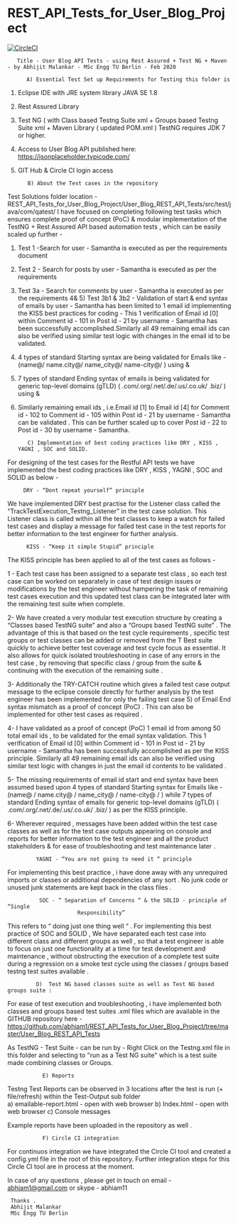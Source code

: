 # REST_API_Tests_for_User_Blog_Project
[![CircleCI](https://circleci.com/gh/abhiam1/REST_API_Tests_for_User_Blog_Project.svg?style=svg)](https://circleci.com/gh/abhiam1/REST_API_Tests_for_User_Blog_Project)


       Title - User Blog API Tests - using Rest Assured + Test NG + Maven - by Abhijit Malankar - MSc Engg TU Berlin - Feb 2020 
 
          A) Essential Test Set up Requirements for Testing this folder is  
 
1) Eclipse IDE with JRE system library JAVA SE 1.8 
2) Rest Assured Library 
3) Test NG ( with Class based Testng Suite xml + Groups based Testng Suite xml + Maven Library ( updated POM.xml ) 
   TestNG requires JDK 7 or higher. 
4) Access to User Blog API published here: https://jsonplaceholder.typicode.com/ 
5) GIT Hub & Circle CI login  access 

   
          B) About the Test cases in the repository 
      
Test Solutions folder location - REST_API_Tests_for_User_Blog_Project/User_Blog_REST_API_Tests/src/test/java/com/qatest/ 
I have focused on completing following test tasks which ensures complete proof of concept (PoC) & modular implementation of the TestNG + Rest Assured API based automation tests , which can be easily scaled up further -
1) Test 1 -Search for user - Samantha is executed as per the requirements document
2) Test 2 - Search for posts by user - Samantha is executed as per the requirements
3) Test 3a - Search for comments by user - Samantha is executed as per the requirements
4& 5) Test 3b1 & 3b2 - Validation of start & end syntax of emails by user - Samantha has been limited to 1 email id implementing the KISS best practices for coding - This 1 verification of Email id [0] within Comment id - 101 in Post id - 21 by username - Samantha has been successfully accomplished.Similarly all 49 remaining email ids can also be verified using similar test logic with changes in the email id to be validated.
6) 4 types of standard Starting syntax are being validated for Emails like - (name@/ name.city@/ name_city@/ name-city@/ )  using <Hamcrest Matcher-Startswith> & <anyOf as OR operator>
7) 7 types of standard Ending syntax of emails is being validated for generic top-level domains (gTLD) ( .com/.org/.net/.de/.us/.co.uk/ .biz/ ) using <Hamcrest Matcher-Endswith> & <anyOf as OR operator>
8) Similarly remaining email ids , i.e.Email id [1] to Email id [4] for Comment id - 102 to Comment id - 105 within Post id - 21 by username - Samantha can be validated . This can be further scaled up to cover Post id - 22 to Post id - 30 by username - Samantha.


          C) Implementation of best coding practices like DRY , KISS , YAGNI , SOC and SOLID.

For designing of the test cases for the Restful API tests we have implemented the best coding practices like DRY , KISS , YAGNI , SOC and SOLID as below - 

         DRY - “Dont repeat yourself” principle 
We have implemented DRY best practise for the Listener class called the  “TrackTestExecution_Testng_Listener”  in the test case solution. This Listener class is called within all the test classes to keep a watch for failed test cases and display a message for failed test case in the test reports for better information to the test engineer for further analysis.

          KISS - “Keep it simple Stupid” principle    

The KISS principle has been applied to all of the test cases as follows - 

1 - Each test case has been assigned to a separate test class , so each test case can be worked on separately in case of test design issues or modifications by the test engineer without hampering the task of remaining test cases execution and this updated test class can be integrated later with the remaining test suite when complete. 

2- We have created a very modular test execution structure by creating a “Classes based TestNG suite” and also a “Groups based TestNG suite” . The advantage of this is that based on the test cycle requirements , specific test groups or test classes can be added or removed from the T Best suite quickly to achieve better test coverage and test cycle focus as essential. It also allows for quick isolated troubleshooting in case of any errors in the test case , by removing that specific class / group from the suite & continuing with the execution of the remaining suite . 

3- Additionally the TRY-CATCH routine which gives a failed test case output message to the eclipse console directly for further analysis by the test engineer has been implemented for only the failing test case 5) of Email End syntax mismatch as a proof of concept (PoC) . This can also be implemented for other test cases as required .  

4- I have validated as a proof of concept (PoC) 1 email id from among 50 total email ids , to be validated for the email syntax validation. This 1 verification of Email id [0] within Comment id - 101 in Post id - 21 by username - Samantha has been successfully accomplished as per the KISS principle. Similarly all 49 remaining email ids can also be verified using similar test logic with changes in just the email id contents to be validated . 

5- The missing requirements of email id start and end syntax have been assumed based upon 4 types of standard Starting syntax for Emails like - (name@ / name.city@ / name_city@ / name-city@ / ) while 7 types of standard Ending syntax of emails for generic top-level domains (gTLD) ( .com/.org/.net/.de/.us/.co.uk/ .biz/ ) as per the KISS principle.

6- Wherever required , messages have been added within the test case classes as well as for the test case outputs appearing on console and reports for better information to the test engineer and all the product stakeholders & for ease of troubleshooting and test maintenance later .  

             YAGNI - “You are not going to need it “ principle  

For implementing this best practice , i have done away with any unrequired imports or classes or additional dependencies of any sort .
No junk code or unused junk statements are kept back in the class files . 


              SOC - “ Separation of Concerns “ & the SOLID - principle of “Single   
                          Responsibility” 
    
This refers to “ doing just one thing well “  . For implementing this best practice of SOC and SOLID , 
We have separated each test case into different class and different groups as well , so that a test engineer is able to focus on just one functionality at a time for test development and maintenance , without obstructing the execution of a complete test suite during a regression on a smoke test cycle using the classes / groups based testng test suites available . 
    
  
             D)  Test NG based classes suite as well as Test NG based groups suite : 

For ease of test execution and troubleshooting , i have implemented both classes and groups based test suites .xml files which are available in the GITHUB repository here - 
https://github.com/abhiam1/REST_API_Tests_for_User_Blog_Project/tree/master/User_Blog_REST_API_Tests 

As TestNG - Test Suite - can be run by - Right Click on the Testng.xml file in this folder and selecting to "run as a Test NG suite" which is a test suite made combining classes or Groups. 


               E) Reports 

Testng Test Reports can be observed in 3 locations after the test is run (+ file/refresh) within the Test-Output sub folder  
      a) emailable-report.html  - open with web browser
      b) Index.html - open with web browser
      c) Console messages
      
Example reports have been uploaded in the repository as well .    

               F) Circle CI integration 
               
   For continuos integration we have integrated the Circle CI tool and created a config.yml file in the root of this repository. Further integration steps for this Circle CI tool are in process at the moment.              

In case of any questions , please get in touch on email - abhiam1@gmail.com or skype - abhiam11 
     
    
     Thanks . 
     Abhijit Malankar 
     MSc Engg TU Berlin 

